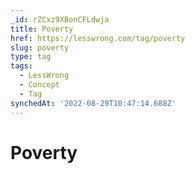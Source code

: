 ```yaml
---
_id: rZCxz9XBonCFLdwja
title: Poverty
href: https://lesswrong.com/tag/poverty
slug: poverty
type: tag
tags:
  - LessWrong
  - Concept
  - Tag
synchedAt: '2022-08-29T10:47:14.688Z'
---
```

# Poverty


